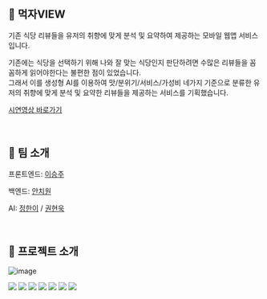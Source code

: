 ## 🍴 먹자VIEW

기존 식당 리뷰들을 유저의 취향에 맞게 분석 및 요약하여 제공하는 모바일 웹앱 서비스입니다.

기존에는 식당을 선택하기 위해 나와 잘 맞는 식당인지 판단하려면 수많은 리뷰들을 꼼꼼하게 읽어야한다는 불편한 점이 있었습니다.<br>
그래서 이를 생성형 AI를 이용하여 맛/분위기/서비스/가성비 네가지 기준으로 분류한 유저의 취향에 맞게 분석 및 요약한 리뷰들을 제공하는 서비스를 기획했습니다.

[시연영상 바로가기](https://youtu.be/qf9TtJx6p64?si=TtyZKVVj3oJLv3M_t=759)

<br/>

## 👫 팀 소개

프론트엔드: [이승주](https://github.com/sj102300)

백엔드: [안치원](https://github.com/dh5252)

AI: [정한이](https://github.com/jeonghani) / [권현욱](https://github.com/)

<br/>


## 📜 프로젝트 소개

![image](https://github.com/user-attachments/assets/51f8981e-37cf-4463-971e-26c0b0588caa)


<img src="https://img.shields.io/badge/React-61DAFB?style=flat-square&logo=React&logoColor=black"/> <img src="https://img.shields.io/badge/Tailwind CSS-06B6D4?style=flat-square&logo=Tailwind CSS&logoColor=white"/>
<img src="https://img.shields.io/badge/Typescript-3178C6?style=flat-square&logo=Typescript&logoColor=white"/>
<img src="https://img.shields.io/badge/Flask-000000?style=flat-square&logo=flask&logoColor=white"/>
<img src="https://img.shields.io/badge/Spring-6DB33F?style=flat-square&logo=Spring&logoColor=white"/>
<img src="https://img.shields.io/badge/MariaDB-003545?style=flat-square&logo=mariaDB&logoColor=white"/>
<img src="https://img.shields.io/badge/Python-3776AB?style=flat-square&logo=Python&logoColor=white"/>

